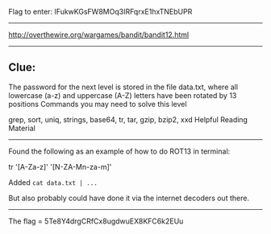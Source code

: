 Flag to enter: IFukwKGsFW8MOq3IRFqrxE1hxTNEbUPR

* * * 

http://overthewire.org/wargames/bandit/bandit12.html

* * * * 

## Clue: 

The password for the next level is stored in the file data.txt, where all lowercase (a-z) and uppercase (A-Z) letters have been rotated by 13 positions
Commands you may need to solve this level

grep, sort, uniq, strings, base64, tr, tar, gzip, bzip2, xxd
Helpful Reading Material


* *  * *

Found the following as an example of how to do ROT13 in terminal: 

 tr '[A-Za-z]' '[N-ZA-Mn-za-m]'

Added `cat data.txt | ...` 

But also probably could have done it via the internet decoders out there. 

* * * 

The flag = 5Te8Y4drgCRfCx8ugdwuEX8KFC6k2EUu

